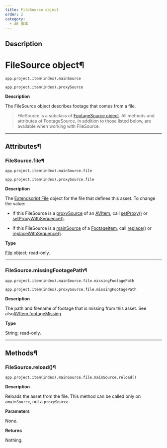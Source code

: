 ```yaml
---
title: FileSource object
order: 2
category:
  - AE 脚本
---
```


## Description

# FileSource object¶

`app.project.item(index).mainSource`

`app.project.item(index).proxySource`

**Description**

The FileSource object describes footage that comes from a file.

> FileSource is a subclass of [FootageSource
> object](footagesource.html#footagesource). All methods and attributes of
> FootageSource, in addition to those listed below, are available when working
> with FileSource.

---

## Attributes¶

### FileSource.file¶

`app.project.item(index).mainSource.file`

`app.project.item(index).proxySource.file`

**Description**

The [Extendscript File](https://extendscript.docsforadobe.dev/file-system-access/file-object.html) object for the file that defines this asset. To
change the value:

- If this FileSource is a [proxySource](../items/avitem.html#avitem-proxysource) of an [AVItem](../items/avitem.html#avitem), call [setProxy()](../items/avitem.html#avitem-setproxy) or [setProxyWithSequence()](../items/avitem.html#avitem-setproxywithsequence).

- If this FileSource is a [mainSource](../items/footageitem.html#footageitem-mainsource) of a [FootageItem](../items/footageitem.html#footageitem), call [replace()](../items/footageitem.html#footageitem-replace) or [replaceWithSequence()](../items/footageitem.html#footageitem-replacewithsequence).

**Type**

[File](https://extendscript.docsforadobe.dev/file-system-access/file-object.html) object; read-only.

---

### FileSource.missingFootagePath¶

`app.project.item(index).mainSource.file.missingFootagePath`

`app.project.item(index).proxySource.file.missingFootagePath`

**Description**

The path and filename of footage that is missing from this asset. See also[AVItem.footageMissing](../items/avitem.html#avitem-footagemissing).

**Type**

String; read-only.

---

## Methods¶

### FileSource.reload()¶

`app.project.item(index).mainSource.file.mainSource.reload()`

**Description**

Reloads the asset from the file. This method can be called only on a`mainSource`, not a `proxySource`.

**Parameters**

None.

**Returns**

Nothing.
